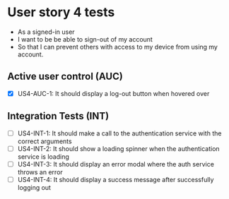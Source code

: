 # User story 4 tests

- As a signed-in user
- I want to be be able to sign-out of my account
- So that I can prevent others with access to my device from using my account.

## Active user control (AUC)

- [x] US4-AUC-1: It should display a log-out button when hovered over

## Integration Tests (INT)

- [ ] US4-INT-1: It should make a call to the authentication service with the correct arguments
- [ ] US4-INT-2: It should show a loading spinner when the authentication service is loading
- [ ] US4-INT-3: It should display an error modal where the auth service throws an error
- [ ] US4-INT-4: It should display a success message after successfully logging out

